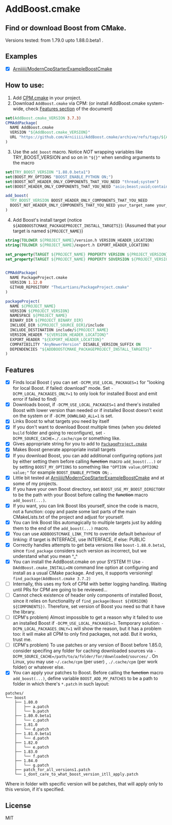 # AddBoost.cmake

## Find or download Boost from CMake. 

Versions tested: from 1.79.0 upto 1.88.0.beta1 .

## Examples

- [x] [Arniiiii/ModernCppStarterExampleBoostCmake](https://github.com/Arniiiii/ModernCppStarterExampleBoostCmake)

## How to use:

1. Add [CPM.cmake](https://github.com/cpm-cmake/CPM.cmake?tab=readme-ov-file#adding-cpm) in your project.
2. Download `AddBoost.cmake` via CPM: (or install AddBoost.cmake system-wide, check [Features section](#features) of the document)

```cmake
set(AddBoost.cmake_VERSION 3.7.3)
CPMAddPackage(
  NAME AddBoost.cmake
  VERSION "${AddBoost.cmake_VERSION}"
  URL "https://github.com/Arniiiii/AddBoost.cmake/archive/refs/tags/${AddBoost.cmake_VERSION}.tar.gz"
)
```
3. Use the `add_boost` macro. Notice *NOT* wrapping variables like TRY_BOOST_VERSION and so on in `"${}"` when sending arguments to the macro
```cmake
set(TRY_BOOST_VERSION "1.88.0.beta1")
set(BOOST_MY_OPTIONS "BOOST_ENABLE_PYTHON ON;")
set(BOOST_NOT_HEADER_ONLY_COMPONENTS_THAT_YOU_NEED "thread;system")
set(BOOST_HEADER_ONLY_COMPONENTS_THAT_YOU_NEED "asio;beast;uuid;container;cobalt")

add_boost(
  TRY_BOOST_VERSION BOOST_HEADER_ONLY_COMPONENTS_THAT_YOU_NEED
  BOOST_NOT_HEADER_ONLY_COMPONENTS_THAT_YOU_NEED your_target_name your_target_name2 your_target_name...
)
```
4. Add Boost's install target (notice `${ADDBOOSTCMAKE_PACKAGEPROJECT_INSTALL_TARGETS}`): (Assumed that your target is named `${PROJECT_NAME}`)
```cmake
string(TOLOWER ${PROJECT_NAME}/version.h VERSION_HEADER_LOCATION)
string(TOLOWER ${PROJECT_NAME}/export.h EXPORT_HEADER_LOCATION)

set_property(TARGET ${PROJECT_NAME} PROPERTY VERSION ${PROJECT_VERSION})
set_property(TARGET ${PROJECT_NAME} PROPERTY SOVERSION ${PROJECT_VERSION})


CPMAddPackage(
  NAME PackageProject.cmake
  VERSION 1.12.0
  GITHUB_REPOSITORY "TheLartians/PackageProject.cmake"
)

packageProject(
  NAME ${PROJECT_NAME}
  VERSION ${PROJECT_VERSION}
  NAMESPACE ${PROJECT_NAME}
  BINARY_DIR ${PROJECT_BINARY_DIR}
  INCLUDE_DIR ${PROJECT_SOURCE_DIR}/include
  INCLUDE_DESTINATION include/${PROJECT_NAME}
  VERSION_HEADER "${VERSION_HEADER_LOCATION}" 
  EXPORT_HEADER "${EXPORT_HEADER_LOCATION}"
  COMPATIBILITY "AnyNewerVersion" DISABLE_VERSION_SUFFIX ON
  DEPENDENCIES "${ADDBOOSTCMAKE_PACKAGEPROJECT_INSTALL_TARGETS}"
)

```

## Features

 - [x] Finds local Boost ( you can set `-DCPM_USE_LOCAL_PACKAGES=1` for "looking for local Boost. if failed: download" mode. Set `-DCPM_LOCAL_PACKAGES_ONLY=1` to only look for installed Boost and emit error if failed to find)
 - [x] Downloads boost, if `-DCPM_USE_LOCAL_PACKAGES=1` and there's installed Boost with lower version than needed or if installed Boost doesn't exist on the system or if `-DCPM_DOWNLOAD_ALL=1` is set.
 - [x] Links Boost to what targets you need by itself
 - [x] If you don't want to download Boost multiple times (when you deleted `build` folder and going to reconfigure), set `-DCPM_SOURCE_CACHE=./.cache/cpm` or something like.
 - [x] Gives appropriate string for you to add to [`PackageProject.cmake`](https://github.com/TheLartians/PackageProject.cmake)
 - [x] Makes Boost generate appropriate install targets
 - [x] If you download Boost, you can add additional configuring options just by either setting them before calling ~~function~~ macro `add_boost(...)` or by setting `BOOST_MY_OPTIONS` to something like `"OPTION value;OPTION2 value;"` for example `BOOST_ENABLE_PYTHON ON;` .
 - [x] Little bit tested at [Arniiiii/ModernCppStarterExampleBoostCmake](https://github.com/Arniiiii/ModernCppStarterExampleBoostCmake) and at some of my projects.
 - [x] If you have your own Boost directory, set `BOOST_USE_MY_BOOST_DIRECTORY` to be the path with your Boost before calling the ~~function~~ macro `add_boost(...)`.
 - [x] If you want, you can link Boost libs yourself, since the code is macro, not a function: copy and paste some last parts of the main CMakeLists.txt of the project and adjust for yourself.
 - [x] You can link Boost libs automagically to multiple targets just by adding them to the end of the `add_boost(...)` macro.
 - [x] You can use `ADDBOOSTCMAKE_LINK_TYPE` to override default behaviour of linking: if target is INTERFACE, use INTERFACE, if else: PUBLIC
 - [x] Correctly handles attempts to get beta versions like `boost-1.88.0.beta1`, since `find_package` considers such version as incorrect, but we understand what you mean ^_^
 - [x] You can install the AddBoost.cmake on your SYSTEM !!! Use `-DAddBoost.cmake_INSTALL=ON` command line option at configuring and install as a usual CMake package. And yes, it supports versioning! `find_package(AddBoost.cmake 3.7.2)`
 - [ ] Internally, this uses my fork of CPM with better logging handling. Waiting until PRs for CPM are going to be reviewed...
 - [ ] Cannot check existence of header only components of installed Boost, since it relies on functionality of `find_package(Boost ${VERSION} ${COMPONENTS})`. Therefore, set version of Boost you need so that it have the library.
 - [ ] (CPM's problem) Almost impossible to get a reason why it failed to use an installed Boost if `-DCPM_USE_LOCAL_PACKAGES=1`. Temporary solution: `-DCPN_LOCAL_PACKAGES_ONLY=1` will show the reason, but it has a problem too: it will make all CPM to only find packages, not add. But it works, trust me.
 - [ ] (CPM's problem) To use patches or any version of Boost before 1.85.0, consider specifing any folder for caching downloaded sources via `-DCPM_SOURCE_CACHE=/path/to/a/folder/for/downloaded/sources/` . On Linux, you may use `~/.cache/cpm` (per user) , `./.cache/cpm` (per work folder) or whatever else.
 - [x] You can apply your patches to Boost. Before calling the ~~function~~ macro `add_boost(...)`, define variable `BOOST_ADD_MY_PATCHES` to be a path to folder in which there's  `*.patch` in such layout:
```
patches/
└── boost
    ├── 1.80.0
    │   ├── a.patch
    │   └── b.patch
    ├── 1.80.0.beta1
    │   └── c.patch
    ├── 1.81.0
    │   └── d.patch
    ├── 1.81.0.beta1
    │   └── d.patch
    ├── 1.82.0
    │   └── e.patch
    ├── 1.83.0
    │   └── f.patch
    ├── 1.84.0
    │   └── g.patch
    ├── patch_for_all_versions1.patch
    └── i_dont_care_to_what_boost_version_itll_apply.patch
```

Where in folder with specific version will be patches, that will apply only to this version, if it's specified.

## License
MIT
